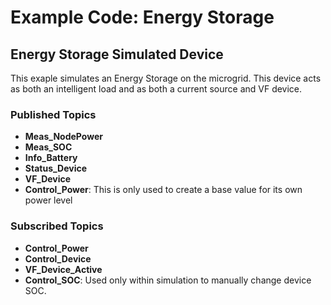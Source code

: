 # Example Code: Energy Storage

## Energy Storage Simulated Device

This exaple simulates an Energy Storage on the microgrid. This device acts as both an intelligent
load and as both a current source and VF device.

### Published Topics

- **Meas_NodePower**
- **Meas_SOC**
- **Info_Battery**
- **Status_Device**
- **VF_Device**
- **Control_Power**: This is only used to create a base value for its own power level

### Subscribed Topics

- **Control_Power**
- **Control_Device**
- **VF_Device_Active**
- **Control_SOC**: Used only within simulation to manually change device SOC.
